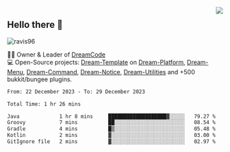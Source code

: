 <img align='right' src="https://github-readme-stats.vercel.app/api?username=Ravis96&show_icons=true">

## Hello there 👋
<p align="left"> <img src="https://komarev.com/ghpvc/?username=ravis96&label=Profile%20views&color=0e75b6&style=flat" alt="ravis96" /> </p>

👨‍💻 Owner & Leader of [DreamCode](https://github.com/DreamPoland) <br>
💻 Open-Source projects: [Dream-Template](https://github.com/DreamPoland/dream-template) on [Dream-Platform](https://github.com/DreamPoland/dream-platform), [Dream-Menu](https://github.com/DreamPoland/dream-menu), [Dream-Command](https://github.com/DreamPoland/dream-command), [Dream-Notice](https://github.com/DreamPoland/dream-notice), [Dream-Utilities](https://github.com/DreamPoland/dream-utilities) and +500 bukkit/bungee plugins.

<!--START_SECTION:waka-->

```txt
From: 22 December 2023 - To: 29 December 2023

Total Time: 1 hr 26 mins

Java             1 hr 8 mins     ███████████████████▓░░░░░   79.27 %
Groovy           7 mins          ██░░░░░░░░░░░░░░░░░░░░░░░   08.54 %
Gradle           4 mins          █▒░░░░░░░░░░░░░░░░░░░░░░░   05.48 %
Kotlin           2 mins          ▓░░░░░░░░░░░░░░░░░░░░░░░░   03.00 %
GitIgnore file   2 mins          ▓░░░░░░░░░░░░░░░░░░░░░░░░   02.97 %
```

<!--END_SECTION:waka-->
